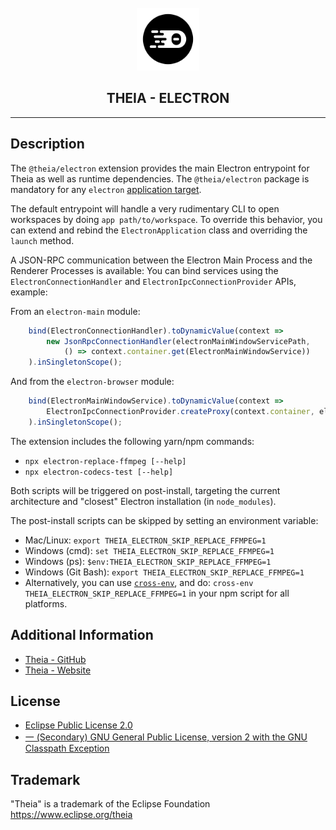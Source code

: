 <div align='center'>

<br />

<img src='https://raw.githubusercontent.com/eclipse-theia/theia/master/logo/theia.svg?sanitize=true' alt='theia-ext-logo' width='100px' />

<h2>THEIA - ELECTRON</h2>

<hr />

</div>

## Description

The `@theia/electron` extension provides the main Electron entrypoint for Theia as well as runtime dependencies. The `@theia/electron` package is mandatory for any `electron`
[application target](dev-packages/cli/README.md#build-target).

The default entrypoint will handle a very rudimentary CLI to open workspaces by doing `app path/to/workspace`. To override this behavior, you can extend and rebind the
`ElectronApplication` class and overriding the `launch` method.

A JSON-RPC communication between the Electron Main Process and the Renderer Processes is available: You can bind services using the `ElectronConnectionHandler` and
`ElectronIpcConnectionProvider` APIs, example:

From an `electron-main` module:

```ts
    bind(ElectronConnectionHandler).toDynamicValue(context =>
        new JsonRpcConnectionHandler(electronMainWindowServicePath,
            () => context.container.get(ElectronMainWindowService))
    ).inSingletonScope();
```

And from the `electron-browser` module:

```ts
    bind(ElectronMainWindowService).toDynamicValue(context =>
        ElectronIpcConnectionProvider.createProxy(context.container, electronMainWindowServicePath)
    ).inSingletonScope();
```

The extension includes the following yarn/npm commands:

- `npx electron-replace-ffmpeg [--help]`
- `npx electron-codecs-test [--help]`

Both scripts will be triggered on post-install, targeting the current
architecture and "closest" Electron installation (in `node_modules`).

The post-install scripts can be skipped by setting an environment variable:

- Mac/Linux: `export THEIA_ELECTRON_SKIP_REPLACE_FFMPEG=1`
- Windows (cmd): `set THEIA_ELECTRON_SKIP_REPLACE_FFMPEG=1`
- Windows (ps): `$env:THEIA_ELECTRON_SKIP_REPLACE_FFMPEG=1`
- Windows (Git Bash): `export THEIA_ELECTRON_SKIP_REPLACE_FFMPEG=1`
- Alternatively, you can use [`cross-env`](https://www.npmjs.com/package/cross-env), and do: `cross-env THEIA_ELECTRON_SKIP_REPLACE_FFMPEG=1` in your npm script for all platforms.

## Additional Information

- [Theia - GitHub](https://github.com/eclipse-theia/theia)
- [Theia - Website](https://theia-ide.org/)

## License

- [Eclipse Public License 2.0](http://www.eclipse.org/legal/epl-2.0/)
- [一 (Secondary) GNU General Public License, version 2 with the GNU Classpath Exception](https://projects.eclipse.org/license/secondary-gpl-2.0-cp)

## Trademark
"Theia" is a trademark of the Eclipse Foundation
https://www.eclipse.org/theia
